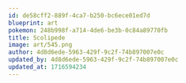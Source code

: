 ```yaml
---
id: de58cff2-889f-4ca7-b250-bc6ece01ed7d
blueprint: art
pokemon: 248b998f-a714-4de6-be3b-0c84a89770fb
title: Scolipede
image: art/545.png
author: 4d8d6ede-5963-429f-9c2f-74b897007e0c
updated_by: 4d8d6ede-5963-429f-9c2f-74b897007e0c
updated_at: 1716594234
---
```

